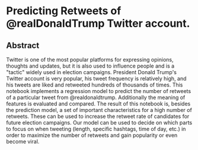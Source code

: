 #  Predicting Retweets of @realDonaldTrump Twitter account.

## Abstract

Twitter is one of the most popular platforms for expressing opinions, thoughts and updates, but it is also used to influence people and is a "tactic" widely used in election campaigns. President Donald Trump's Twitter account is very popular, his tweet frequency is relatively high, and his tweets are liked and retweeted hundreds of thousands of times.
This notebook implements a regression model to predict the number of retweets of a particular tweet from @realdonaldtrump. Additionally the meaning of features is evaluated and compared.
The result of this notebook is, besides the prediction model, a set of important characteristics for a high number of retweets. These can be used to increase the retweet rate of candidates for future election campaigns. Our model can be used to decide on which parts to focus on when tweeting (length, specific hashtags, time of day, etc.) in order to maximize the number of retweets and gain popularity or even become viral.
